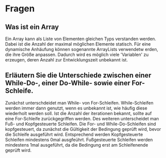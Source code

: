 # Fragen
## Was ist ein Array
Ein Array kann als Liste von Elementen gleichen Typs verstanden werden. Dabei ist die Anzahl der maximal möglichen Elemente statisch. Für eine dynamische Anhäufung können sogenannte ArrayLists verwendetw erden, die ihre Größe anpassen.
Dadurch wird es möglich viele 'Variablen' zu erzeugen, deren Anzahl zur Entwicklungszeit unbekannt ist.

## Erläutern Sie die Unterschiede zwischen einer While-Do-, einer Do-While- sowie einer For-Schleife.
Zunächst unterschdeidet man While- von For-Schleifen. While-Schleifen werden immer dann genutzt, wenn es unbekannt ist, wie häufig diese wiederholt werden soll. Ist die Anzahl der iterationen bekannt, sollte auf eine For-Schleife zurückgegriffen werden.
Des weiteren unterscheidet man Fuß- und Kopfgesteuerte Schleifen. Die For- und While-Do-Schleifen sind kopfgesteuert, da zunächst die Gültigkeit der Bedingung geprüft wird, bevor die Schleife ausgeführt wird. Entsprechend werden Kopfgesteuerte Schleifen mindestens 0mal ausgfeührt. Fußgesteuerte Schleifen werden mindestens 1mal ausgeführt, da die Bedingung erst am Schleifenende geprüft wird.